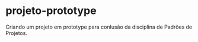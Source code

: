 # projeto-prototype
Criando um projeto em prototype para conlusão da disciplina de Padrões de Projetos.
